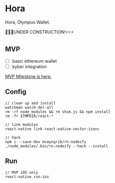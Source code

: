 # Hora
Hora, Olympus Wallet.

🔨🔨🔨UNDER CONSTRUCTION!⚡️⚡️⚡️

## MVP

- [ ] basic ethereum wallet
- [ ] kyber integration

[MVP Milestone is here.](https://github.com/Olympus-Labs/Hora/milestone/1)

## Config

```shell
// clean up and install
watchman watch-del-all
rm -rf node_modules && rm shim.js && npm install
rm -fr $TMPDIR/react-*

// link modules
react-native link react-native-vector-icons

// hack
npm i --save-dev mvayngrib/rn-nodeify
./node_modules/.bin/rn-nodeify --hack --install
```

## Run

```shell
// MVP iOS only
react-native run-ios
```
